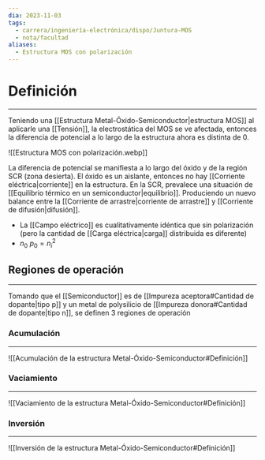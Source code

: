 ```yaml
---
dia: 2023-11-03
tags:
  - carrera/ingeniería-electrónica/dispo/Juntura-MOS
  - nota/facultad
aliases:
  - Estructura MOS con polarización
---
```

# Definición
---
Teniendo una [[Estructura Metal-Óxido-Semiconductor|estructura MOS]] al aplicarle una [[Tensión]], la electrostática del MOS se ve afectada, entonces la diferencia de potencial a lo largo de la estructura ahora es distinta de $0$.

![[Estructura  MOS con polarización.webp]]

La diferencia de potencial se manifiesta a lo largo del óxido y de la región SCR (zona desierta). El óxido es un aislante, entonces no hay [[Corriente eléctrica|corriente]] en la estructura. En la SCR, prevalece una situación de [[Equilibrio térmico en un semiconductor|equilibrio]]. Produciendo un nuevo balance entre la [[Corriente de arrastre|corriente de arrastre]] y [[Corriente de difusión|difusión]].
* La [[Campo eléctrico]] es cualitativamente idéntica que sin polarización (pero la cantidad de [[Carga eléctrica|carga]] distribuida es diferente)
* $n_0 ~ p_0 = n_i^2$

## Regiones de operación
---
Tomando que el [[Semiconductor]] es de [[Impureza aceptora#Cantidad de dopante|tipo p]] y un metal de polysilicio de [[Impureza donora#Cantidad de dopante|tipo n]], se definen 3 regiones de operación

### Acumulación
---
![[Acumulación de la estructura Metal-Óxido-Semiconductor#Definición]]

### Vaciamiento
---
![[Vaciamiento de la estructura Metal-Óxido-Semiconductor#Definición]]

### Inversión
---
![[Inversión de la estructura Metal-Óxido-Semiconductor#Definición]]